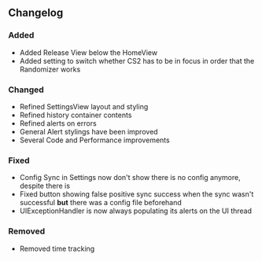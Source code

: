 ## Changelog

### Added

- Added Release View below the HomeView
- Added setting to switch whether CS2 has to be in focus in order that the Randomizer works

### Changed

- Refined SettingsView layout and styling
- Refined history container contents
- Refined alerts on errors
- General Alert stylings have been improved
- Several Code and Performance improvements

### Fixed

- Config Sync in Settings now don't show there is no config anymore, despite there is
- Fixed button showing false positive sync success when the sync wasn't successful **but** there was a config file
  beforehand
- UIExceptionHandler is now always populating its alerts on the UI thread

### Removed

- Removed time tracking
